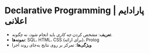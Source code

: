 # Declarative Programming | پارادایم اعلانی
- **تعریف**: مشخص کردن _چه کاری_ باید انجام شود، نه _چگونه_.
- **نمونه‌ها**: SQL، HTML، CSS (برای ارائه)، Prolog
- **ویژگی‌ها**: تمرکز بر روی نتایج به‌جای روند اجرا
